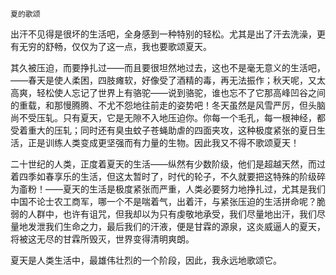     夏的歌颂 

   出汗不见得是很坏的生活吧，全身感到一种特别的轻松。尤其是出了汗去洗澡，更有无穷的舒畅，仅仅为了这一点，我也要歌颂夏天。

   其久被压迫，而要挣扎过——而且要很坦然地过去，这也不是毫无意义的生活吧，——春天是使人柔困，四肢瘫软，好像受了酒精的毒，再无法振作；秋天呢，又太高爽，轻松使人忘记了世界上有骆驼——说到骆驼，谁也忘不了它那高峰凹谷之间的重载，和那慢腾腾、不尤不怨地往前走的姿势吧！冬天虽然是风雪严厉，但头脑尚不受压轧。只有夏天，它是无隙不入地压迫你。你每一个毛孔，每一根神经，都受着重大的压轧；同时还有臭虫蚊子苍蝇助虐的四面夹攻，这种极度紧张的夏日生活，正是训练人类变成更坚强而有力量的生物。因此我又不得不歌颂夏天！

   二十世纪的人类，正度着夏天的生活——纵然有少数阶级，他们是超越天然，而过着四季如春享乐的生活，但这太暂时了，时代的轮子，不久就要把这特殊的阶级碎为齑粉！——夏天的生活是极度紧张而严重，人类必要努力地挣扎过，尤其是我们中国不论士农工商军，哪一个不是喘着气，出着汗，与紧张压迫的生活拼命呢？脆弱的人群中，也许有诅咒，但我却以为只有虔敬地承受，我们尽量地出汗，我们尽量地发泄我们生命之力，最后我们的汗液，便是甘霖的源泉，这炎威逼人的夏天，将被这无尽的甘霖所毁灭，世界变得清明爽朗。

   夏天是人类生活中，最雄伟壮烈的一个阶段，因此，我永远地歌颂它。

